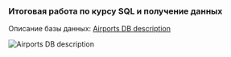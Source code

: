 ### Итоговая работа по курсу SQL и получение данных

 Описание базы данных: [Airports DB description](https://docs.google.com/document/d/1KpWddYoh7c5wTSaWecAlKsvMqyccyE1W/edit?usp=sharing&ouid=112449706891750020629&rtpof=true&sd=true) 
  
  
![Airports DB description](https://user-images.githubusercontent.com/84973502/170075722-c5a0e2c8-5c36-4072-8509-5128b0976026.png)
